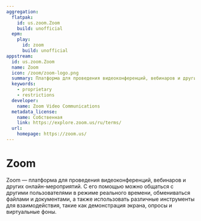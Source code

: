 ```yaml
---
aggregation:
  flatpak:
    id: us.zoom.Zoom
    build: unofficial
  epm:
    play:
      id: zoom
      build: unofficial
appstream:
  id: us.zoom.Zoom
  name: Zoom
  icon: /zoom/zoom-logo.png
  summary: Платформа для проведения видеоконференций, вебинаров и других онлайн-мероприятий.
  keywords:
    - proprietary
    - restrictions
  developer:
    name: Zoom Video Communications
  metadata_license:
    name: Собственная
    link: https://explore.zoom.us/ru/terms/
  url:
    homepage: https://zoom.us/
---
```


# Zoom

Zoom — платформа для проведения видеоконференций, вебинаров и других онлайн-мероприятий. С его помощью можно общаться с другими пользователями в режиме реального времени, обмениваться файлами и документами, а также использовать различные инструменты для взаимодействия, такие как демонстрация экрана, опросы и виртуальные фоны.

<!--@include: @ru/apps/.parts/install/content-flatpak.md-->
<!--@include: @ru/apps/.parts/install/content-epm-play.md-->
